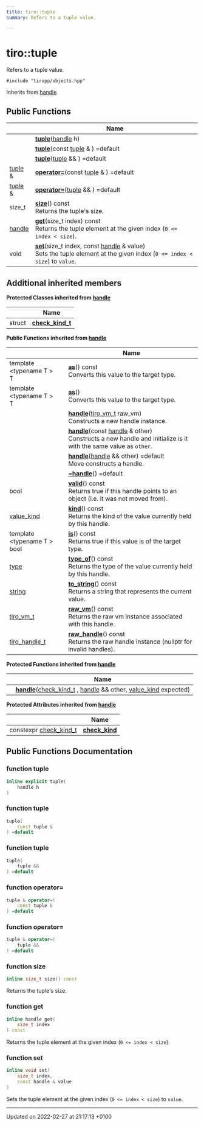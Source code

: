 ```yaml
---
title: tiro::tuple
summary: Refers to a tuple value. 

---
```


# tiro::tuple



Refers to a tuple value. 


`#include "tiropp/objects.hpp"`

Inherits from [handle](/docs/api/classes/classtiro_1_1handle)

## Public Functions

|                | Name           |
| -------------- | -------------- |
| | **[tuple](/docs/api/classes/classtiro_1_1tuple#function-tuple)**([handle](/docs/api/classes/classtiro&#95;1&#95;1handle) h) |
| | **[tuple](/docs/api/classes/classtiro_1_1tuple#function-tuple)**(const [tuple](/docs/api/classes/classtiro&#95;1&#95;1tuple) & ) =default |
| | **[tuple](/docs/api/classes/classtiro_1_1tuple#function-tuple)**([tuple](/docs/api/classes/classtiro&#95;1&#95;1tuple) && ) =default |
| [tuple](/docs/api/classes/classtiro_1_1tuple) & | **[operator=](/docs/api/classes/classtiro_1_1tuple#function-operator=)**(const [tuple](/docs/api/classes/classtiro&#95;1&#95;1tuple) & ) =default |
| [tuple](/docs/api/classes/classtiro_1_1tuple) & | **[operator=](/docs/api/classes/classtiro_1_1tuple#function-operator=)**([tuple](/docs/api/classes/classtiro&#95;1&#95;1tuple) && ) =default |
| size_t | **[size](/docs/api/classes/classtiro_1_1tuple#function-size)**() const<br>Returns the tuple's size.  |
| [handle](/docs/api/classes/classtiro_1_1handle) | **[get](/docs/api/classes/classtiro_1_1tuple#function-get)**(size&#95;t index) const<br>Returns the tuple element at the given index (`0 <= index < size`).  |
| void | **[set](/docs/api/classes/classtiro_1_1tuple#function-set)**(size&#95;t index, const [handle](/docs/api/classes/classtiro&#95;1&#95;1handle) & value)<br>Sets the tuple element at the given index (`0 <= index < size`) to `value`.  |

## Additional inherited members

**Protected Classes inherited from [handle](/docs/api/classes/classtiro_1_1handle)**

|                | Name           |
| -------------- | -------------- |
| struct | **[check_kind_t](/docs/api/classes/structtiro_1_1handle_1_1check__kind__t)**  |

**Public Functions inherited from [handle](/docs/api/classes/classtiro_1_1handle)**

|                | Name           |
| -------------- | -------------- |
| template <typename T \> <br>T | **[as](/docs/api/classes/classtiro_1_1handle#function-as)**() const<br>Converts this value to the target type.  |
| template <typename T \> <br>T | **[as](/docs/api/classes/classtiro_1_1handle#function-as)**()<br>Converts this value to the target type.  |
| | **[handle](/docs/api/classes/classtiro_1_1handle#function-handle)**([tiro&#95;vm&#95;t](/docs/api/files/def&#95;8h#typedef-tiro-vm-t) raw_vm)<br>Constructs a new handle instance.  |
| | **[handle](/docs/api/classes/classtiro_1_1handle#function-handle)**(const [handle](/docs/api/classes/classtiro&#95;1&#95;1handle) & other)<br>Constructs a new handle and initialize is it with the same value as `other`.  |
| | **[handle](/docs/api/classes/classtiro_1_1handle#function-handle)**([handle](/docs/api/classes/classtiro&#95;1&#95;1handle) && other) =default<br>Move constructs a handle.  |
| | **[~handle](/docs/api/classes/classtiro_1_1handle#function-~handle)**() =default |
| bool | **[valid](/docs/api/classes/classtiro_1_1handle#function-valid)**() const<br>Returns true if this handle points to an object (i.e. it was not moved from).  |
| [value_kind](/docs/api/namespaces/namespacetiro#enum-value-kind) | **[kind](/docs/api/classes/classtiro_1_1handle#function-kind)**() const<br>Returns the kind of the value currently held by this handle.  |
| template <typename T \> <br>bool | **[is](/docs/api/classes/classtiro_1_1handle#function-is)**() const<br>Returns true if this value is of the target type.  |
| [type](/docs/api/classes/classtiro_1_1type) | **[type_of](/docs/api/classes/classtiro_1_1handle#function-type-of)**() const<br>Returns the type of the value currently held by this handle.  |
| [string](/docs/api/classes/classtiro_1_1string) | **[to_string](/docs/api/classes/classtiro_1_1handle#function-to-string)**() const<br>Returns a string that represents the current value.  |
| [tiro_vm_t](/docs/api/files/def_8h#typedef-tiro-vm-t) | **[raw_vm](/docs/api/classes/classtiro_1_1handle#function-raw-vm)**() const<br>Returns the raw vm instance associated with this handle.  |
| [tiro_handle_t](/docs/api/files/def_8h#typedef-tiro-handle-t) | **[raw_handle](/docs/api/classes/classtiro_1_1handle#function-raw-handle)**() const<br>Returns the raw handle instance (nullptr for invalid handles).  |

**Protected Functions inherited from [handle](/docs/api/classes/classtiro_1_1handle)**

|                | Name           |
| -------------- | -------------- |
| | **[handle](/docs/api/classes/classtiro_1_1handle#function-handle)**([check&#95;kind&#95;t](/docs/api/classes/structtiro&#95;1&#95;1handle&#95;1&#95;1check&#95;&#95;kind&#95;&#95;t) , [handle](/docs/api/classes/classtiro&#95;1&#95;1handle) && other, [value&#95;kind](/docs/api/namespaces/namespacetiro#enum-value-kind) expected) |

**Protected Attributes inherited from [handle](/docs/api/classes/classtiro_1_1handle)**

|                | Name           |
| -------------- | -------------- |
| constexpr [check&#95;kind&#95;t](/docs/api/classes/structtiro&#95;1&#95;1handle&#95;1&#95;1check&#95;&#95;kind&#95;&#95;t) | **[check_kind](/docs/api/classes/classtiro_1_1handle#variable-check-kind)**  |


## Public Functions Documentation

### function tuple

```cpp
inline explicit tuple(
    handle h
)
```


### function tuple

```cpp
tuple(
    const tuple & 
) =default
```


### function tuple

```cpp
tuple(
    tuple && 
) =default
```


### function operator=

```cpp
tuple & operator=(
    const tuple & 
) =default
```


### function operator=

```cpp
tuple & operator=(
    tuple && 
) =default
```


### function size

```cpp
inline size_t size() const
```

Returns the tuple's size. 

### function get

```cpp
inline handle get(
    size_t index
) const
```

Returns the tuple element at the given index (`0 <= index < size`). 

### function set

```cpp
inline void set(
    size_t index,
    const handle & value
)
```

Sets the tuple element at the given index (`0 <= index < size`) to `value`. 

-------------------------------

Updated on 2022-02-27 at 21:17:13 +0100